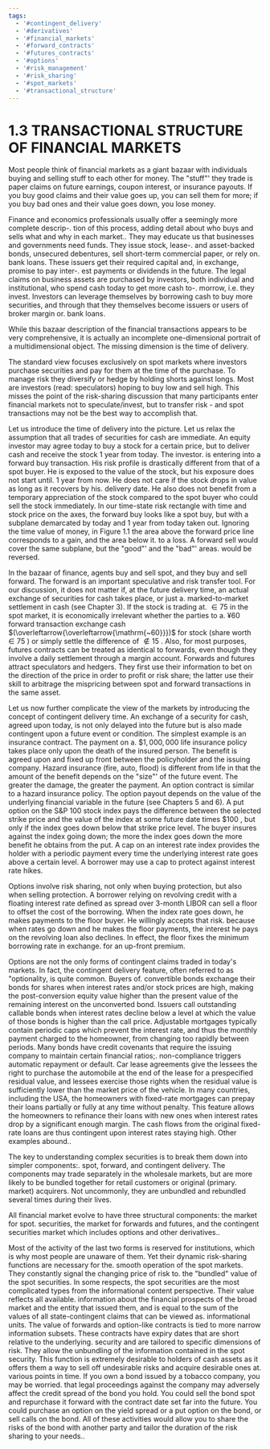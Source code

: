 ```yaml
---
tags:
  - '#contingent_delivery'
  - '#derivatives'
  - '#financial_markets'
  - '#forward_contracts'
  - '#futures_contracts'
  - '#options'
  - '#risk_management'
  - '#risk_sharing'
  - '#spot_markets'
  - '#transactional_structure'
---
```

# 1.3 TRANSACTIONAL STRUCTURE OF FINANCIAL MARKETS  

Most people think of financial markets as a giant bazaar with individuals buying and selling stuff to each other for money. The "stuff"' they trade is paper claims on future earnings, coupon interest, or insurance payouts. If you buy good claims and their value goes up, you can sell them for more; if you buy bad ones and their value goes down, you lose money.  

Finance and economics professionals usually offer a seemingly more complete descrip-. tion of this process, adding detail about who buys and sells what and why in each market.. They may educate us that businesses and governments need funds. They issue stock, lease-. and asset-backed bonds, unsecured debentures, sell short-term commercial paper, or rely on. bank loans. These issuers get their required capital and, in exchange, promise to pay inter-. est payments or dividends in the future. The legal claims on business assets are purchased by investors, both individual and institutional, who spend cash today to get more cash to-. morrow, i.e. they invest. Investors can leverage themselves by borrowing cash to buy more securities, and through that they themselves become issuers or users of broker margin or. bank loans.  

While this bazaar description of the financial transactions appears to be very comprehensive, it is actually an incomplete one-dimensional portrait of a multidimensional object. The missing dimension is the time of delivery.  

The standard view focuses exclusively on spot markets where investors purchase securities and pay for them at the time of the purchase. To manage risk they diversify or hedge by holding shorts against longs. Most are investors (read: speculators) hoping to buy low and sell high. This misses the point of the risk-sharing discussion that many participants enter financial markets not to speculate/invest, but to transfer risk - and spot transactions may not be the best way to accomplish that.  

Let us introduce the time of delivery into the picture. Let us relax the assumption that all trades of securities for cash are immediate. An equity investor may agree today to buy a stock for a certain price, but to deliver cash and receive the stock 1 year from today. The investor. is entering into a forward buy transaction. His risk profile is drastically different from that of a spot buyer. He is exposed to the value of the stock, but his exposure does not start until. 1 year from now. He does not care if the stock drops in value as long as it recovers by his. delivery date. He also does not benefit from a temporary appreciation of the stock compared to the spot buyer who could sell the stock immediately. In our time-state risk rectangle with time and stock price on the axes, the forward buy looks like a spot buy, but with a subplane demarcated by today and 1 year from today taken out. Ignoring the time value of money, in Figure 1.1 the area above the forward price line corresponds to a gain, and the area below it. to a loss. A forward sell would cover the same subplane, but the "good"' and the "bad"' areas. would be reversed.  

In the bazaar of finance, agents buy and sell spot, and they buy and sell forward. The forward is an important speculative and risk transfer tool. For our discussion, it does not matter if, at the future delivery time, an actual exchange of securities for cash takes place, or just a. marked-to-market settlement in cash (see Chapter 3). If the stock is trading at. $\in75$ in the spot market, it is economically irrelevant whether the parties to a. $\yen60$ forward transaction exchange cash $(\overleftarrow{\overleftarrow{\mathrm{~60}}})$ for stock (share worth $\in75$ ) or simply settle the difference of $\notin15$ . Also, for most purposes, futures contracts can be treated as identical to forwards, even though they involve a daily settlement through a margin account. Forwards and futures attract speculators and hedgers. They first use their information to bet on the direction of the price in order to profit or risk share; the latter use their skill to arbitrage the mispricing between spot and forward transactions in the same asset.  

Let us now further complicate the view of the markets by introducing the concept of contingent delivery time. An exchange of a security for cash, agreed upon today, is not only delayed into the future but is also made contingent upon a future event or condition. The simplest example is an insurance contract. The payment on a. $\$1,000,000$ life insurance policy takes place only upon the death of the insured person. The benefit is agreed upon and fixed up front between the policyholder and the issuing company. Hazard insurance (fire, auto, flood) is different from life in that the amount of the benefit depends on the "size"' of the future event. The greater the damage, the greater the payment. An option contract is similar to a hazard insurance policy. The option payout depends on the value of the underlying financial variable in the future (see Chapters 5 and 6). A put option on the S&P 100 stock index pays the difference between the selected strike price and the value of the index at some future date times $\$100$ , but only if the index goes down below that strike price level. The buyer insures against the index going down; the more the index goes down the more benefit he obtains from the put. A cap on an interest rate index provides the holder with a periodic payment every time the underlying interest rate goes above a certain level. A borrower may use a cap to protect against interest rate hikes.  

Options involve risk sharing, not only when buying protection, but also when selling protection. A borrower relying on revolving credit with a floating interest rate defined as spread over 3-month LIBOR can sell a floor to offset the cost of the borrowing. When the index rate goes down, he makes payments to the floor buyer. He willingly accepts that risk. because when rates go down and he makes the floor payments, the interest he pays on the revolving loan also declines. In effect, the floor fixes the minimum borrowing rate in exchange. for an up-front premium.  

Options are not the only forms of contingent claims traded in today's markets. In fact, the contingent delivery feature, often referred to as "optionality, is quite common. Buyers of. convertible bonds exchange their bonds for shares when interest rates and/or stock prices are high, making the post-conversion equity value higher than the present value of the remaining interest on the unconverted bond. Issuers call outstanding callable bonds when interest rates decline below a level at which the value of those bonds is higher than the call price. Adjustable mortgages typically contain periodic caps which prevent the interest rate, and thus the monthly payment charged to the homeowner, from changing too rapidly between periods. Many bonds have credit covenants that require the issuing company to maintain certain financial ratios;. non-compliance triggers automatic repayment or default. Car lease agreements give the lessees the right to purchase the automobile at the end of the lease for a prespecified residual value, and lessees exercise those rights when the residual value is sufficiently lower than the market price of the vehicle. In many countries, including the USA, the homeowners with fixed-rate mortgages can prepay their loans partially or fully at any time without penalty. This feature allows the homeowners to refinance their loans with new ones when interest rates drop by a significant enough margin. The cash flows from the original fixed-rate loans are thus contingent upon interest rates staying high. Other examples abound..  

The key to understanding complex securities is to break them down into simpler components:. spot, forward, and contingent delivery. The components may trade separately in the wholesale markets, but are more likely to be bundled together for retail customers or original (primary. market) acquirers. Not uncommonly, they are unbundled and rebundled several times during their lives.  

All financial market evolve to have three structural components: the market for spot. securities, the market for forwards and futures, and the contingent securities market which includes options and other derivatives..  

Most of the activity of the last two forms is reserved for institutions, which is why most people are unaware of them. Yet their dynamic risk-sharing functions are necessary for the. smooth operation of the spot markets. They constantly signal the changing price of risk to. the "bundled" value of the spot securities. In some respects, the spot securities are the most complicated types from the informational content perspective. Their value reflects all available. information about the financial prospects of the broad market and the entity that issued them, and is equal to the sum of the values of all state-contingent claims that can be viewed as. informational units. The value of forwards and option-like contracts is tied to more narrow information subsets. These contracts have expiry dates that are short relative to the underlying. security and are tailored to specific dimensions of risk. They allow the unbundling of the information contained in the spot security. This function is extremely desirable to holders of cash assets as it offers them a way to sell off undesirable risks and acquire desirable ones at. various points in time. If you own a bond issued by a tobacco company, you may be worried. that legal proceedings against the company may adversely affect the credit spread of the bond you hold. You could sell the bond spot and repurchase it forward with the contract date set far into the future. You could purchase an option on the yield spread or a put option on the bond, or sell calls on the bond. All of these activities would allow you to share the risks of the bond with another party and tailor the duration of the risk sharing to your needs..  
